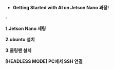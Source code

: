 + <strong>Getting Started with AI on Jetson Nano 과정<strong>!


<span>&#183;</span>

1.Jetson Nano  세팅



2.ubuntu 설치



3.쿨링팬 설치










[HEADLESS MODE] PC에서 SSH 연결
